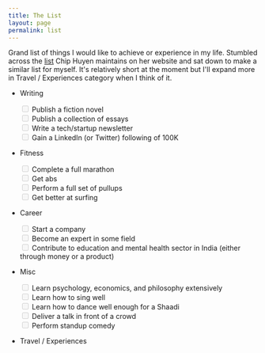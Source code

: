 ```yaml
---
title: The List
layout: page
permalink: list
---
```


Grand list of things I would like to achieve or experience in my life. Stumbled across the <a href="https://huyenchip.com/list-100/"><u>list</u></a> Chip Huyen maintains on her website and sat down to make a similar list for myself. It's relatively short at the moment but I'll expand more in Travel / Experiences category when I think of it.

- Writing
<ul style="list-style-type: none;">
<li><input type="checkbox" disabled="true"> Publish a fiction novel</li>
<li><input type="checkbox" disabled="true"> Publish a collection of essays</li>
<li><input type="checkbox" disabled="true"> Write a tech/startup newsletter</li>
<li><input type="checkbox" disabled="true"> Gain a LinkedIn (or Twitter) following of 100K</li>
</ul>

- Fitness
<ul style="list-style-type: none;">
<li><input type="checkbox" disabled="true"> Complete a full marathon</li>
<li><input type="checkbox" disabled="true"> Get abs</li>
<li><input type="checkbox" disabled="true"> Perform a full set of pullups</li>
<li><input type="checkbox" disabled="true"> Get better at surfing</li>
</ul>

- Career
<ul style="list-style-type: none;">
<li><input type="checkbox" disabled="true"> Start a company</li>
<li><input type="checkbox" disabled="true"> Become an expert in some field</li>
<li><input type="checkbox" disabled="true"> Contribute to education and mental health sector in India (either through money or a product)</li>
</ul>

- Misc
<ul style="list-style-type: none;">
<li><input type="checkbox" disabled="true"> Learn psychology, economics, and philosophy extensively</li>
<li><input type="checkbox" disabled="true"> Learn how to sing well</li>
<li><input type="checkbox" disabled="true"> Learn how to dance well enough for a Shaadi</li>
<li><input type="checkbox" disabled="true"> Deliver a talk in front of a crowd</li>
<li><input type="checkbox" disabled="true"> Perform standup comedy</li>
</ul>

- Travel / Experiences